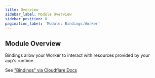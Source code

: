 ```yaml
---
title: Overview
sidebar_label: Module Overview
sidebar_position: 0
pagination_label: 'Module: Bindings.Worker'
---
```


## Module Overview

Bindings allow your Worker to interact with resources provided by your app's runtime.

See ["Bindings" via Cloudflare Docs](https://developers.cloudflare.com/workers/platform/bindings/)

